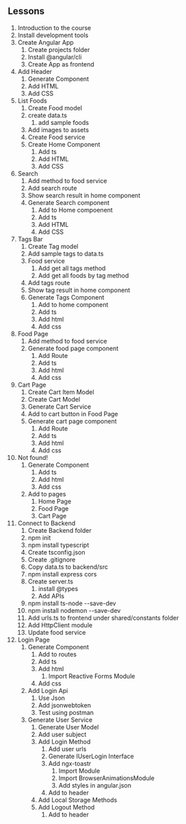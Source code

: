 ## Lessons
1. Introduction to the course
2. Install development tools
3. Create Angular App
    1. Create projects folder
    2. Install @angular/cli
    3. Create App as frontend
4. Add Header
    1. Generate Component
    2. Add HTML
    3. Add CSS
5. List Foods
    1. Create Food model
    2. create data.ts
        1. add sample foods
    3. Add images to assets
    4. Create Food service
    5. Create Home Component
        1. Add ts
        2. Add HTML
        3. Add CSS
6. Search
    1. Add method to food service
    2. Add search route
    3. Show search result in home component
    4. Generate Search component
        1. Add to Home compoenent
        2. Add ts
        3. Add HTML
        4. Add CSS
7. Tags Bar
    1. Create Tag model
    2. Add sample tags to data.ts
    3. Food service
        1. Add get all tags method
        2. Add get all foods by tag method
    4. Add tags route
    5. Show tag result in home component
    6. Generate Tags Component
        1. Add to home component
        2. Add ts
        3. Add html
        4. Add css
8. Food Page
    1. Add method to food service
    2. Generate food page component
        1. Add Route
        2. Add ts
        3. Add html
        4. Add css
 9. Cart Page
    1. Create Cart Item Model
    2. Create Cart Model
    3. Generate Cart Service
    4. Add to cart button in Food Page
    5. Generate cart page component
        1. Add Route
        2. Add ts
        3. Add html
        4. Add css
10. Not found!
    1. Generate Component
        1. Add ts
        2. Add html
        3. Add css
    2. Add to pages
        1. Home Page
        2. Food Page
        3. Cart Page
11. Connect to Backend
    1. Create Backend folder
    2. npm init
    3. npm install typescript
    4. Create tsconfig.json
    5. Create .gitignore
    6. Copy data.ts to backend/src
    7. npm install express cors
    8. Create server.ts
        1. install @types
        2. Add APIs
    9. npm install ts-node --save-dev
    10. npm install nodemon --save-dev
    11. Add urls.ts to frontend under shared/constants folder
    12. Add HttpClient module
    13. Update food service
12. Login Page
    1. Generate Component
        1. Add to routes
        2. Add ts
        3. Add html
            1. Import Reactive Forms Module
        4. Add css
    2. Add Login Api
        1. Use Json
        2. Add jsonwebtoken
        3. Test using postman
    3. Generate User Service
        1. Generate User Model
        2. Add user subject
        3. Add Login Method
            1. Add user urls
            2. Generate IUserLogin Interface
            3. Add ngx-toastr
                1. Import Module
                2. Import BrowserAnimationsModule
                3. Add styles in angular.json
            4. Add to header
        4. Add Local Storage Methods
        5. Add Logout Method
            1. Add to header
            